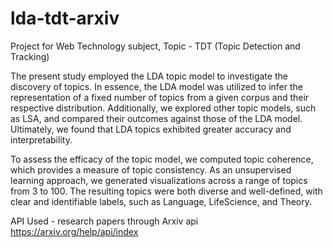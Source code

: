 # lda-tdt-arxiv
Project for Web Technology subject, Topic - TDT (Topic Detection and Tracking)

The present study employed the LDA topic model to investigate the discovery of topics. In essence, the LDA model was utilized to infer the representation of a fixed number of topics from a given corpus and their respective distribution. Additionally, we explored other topic models, such as LSA, and compared their outcomes against those of the LDA model. Ultimately, we found that LDA topics exhibited greater accuracy and interpretability. 

To assess the efficacy of the topic model, we computed topic coherence, which provides a measure of topic consistency. As an unsupervised learning approach, we generated visualizations across a range of topics from 3 to 100. The resulting topics were both diverse and well-defined, with clear and identifiable labels, such as Language, LifeScience, and Theory.

API Used - research papers through Arxiv api https://arxiv.org/help/api/index
